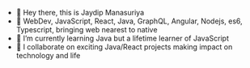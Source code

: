 - 👋 Hey there, this is Jaydip Manasuriya
- 👀 WebDev, JavaScript, React, Java, GraphQL, Angular, Nodejs, es6, Typescript, bringing web nearest to native
- 🌱 I’m currently learning Java but a lifetime learner of JavaScript
- 💞️ I collaborate on exciting Java/React projects making impact on technology and life

<!---
mjaydip/mjaydip is a ✨ special ✨ repository because its `README.md` (this file) appears on your GitHub profile.
You can click the Preview link to take a look at your changes.
--->
